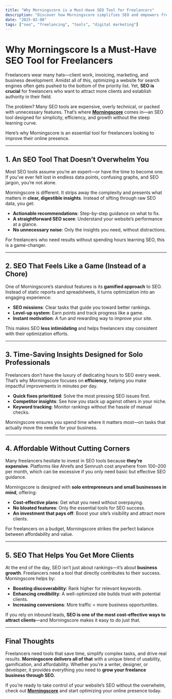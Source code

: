 ```yaml
---
title: "Why Morningscore is a Must-Have SEO Tool for Freelancers"
description: "Discover how Morningscore simplifies SEO and empowers freelancers to grow their online presence with actionable insights, time-saving features, and an intuitive approach."
date: "2025-02-08"
tags: ["seo", "freelancing", "tools", "digital marketing"]
---
```


# Why Morningscore Is a Must-Have SEO Tool for Freelancers

Freelancers wear many hats—client work, invoicing, marketing, and business development. Amidst all of this, optimizing a website for search engines often gets pushed to the bottom of the priority list. Yet, **SEO is crucial** for freelancers who want to attract more clients and establish authority in their field.

The problem? Many SEO tools are expensive, overly technical, or packed with unnecessary features. That’s where **[Morningscore](https://morningscore.io?fpr=flameyfox)** comes in—an SEO tool designed for simplicity, efficiency, and growth without the steep learning curve.

Here’s why Morningscore is an essential tool for freelancers looking to improve their online presence.

---

## 1. **An SEO Tool That Doesn’t Overwhelm You**

Most SEO tools assume you’re an expert—or have the time to become one. If you’ve ever felt lost in endless data points, confusing graphs, and SEO jargon, you’re not alone.

Morningscore is different. It strips away the complexity and presents what matters in **clear, digestible insights**. Instead of sifting through raw SEO data, you get:

- **Actionable recommendations**: Step-by-step guidance on what to fix.
- **A straightforward SEO score**: Understand your website’s performance at a glance.
- **No unnecessary noise**: Only the insights you need, without distractions.

For freelancers who need results without spending hours learning SEO, this is a game-changer.

---

## 2. **SEO That Feels Like a Game (Instead of a Chore)**

One of Morningscore’s standout features is its **gamified approach** to SEO. Instead of static reports and spreadsheets, it turns optimization into an engaging experience:

- **SEO missions**: Clear tasks that guide you toward better rankings.
- **Level-up system**: Earn points and track progress like a game.
- **Instant motivation**: A fun and rewarding way to improve your site.

This makes SEO **less intimidating** and helps freelancers stay consistent with their optimization efforts.

---

## 3. **Time-Saving Insights Designed for Solo Professionals**

Freelancers don’t have the luxury of dedicating hours to SEO every week. That’s why Morningscore focuses on **efficiency**, helping you make impactful improvements in minutes per day.

- **Quick fixes prioritized**: Solve the most pressing SEO issues first.
- **Competitor insights**: See how you stack up against others in your niche.
- **Keyword tracking**: Monitor rankings without the hassle of manual checks.

Morningscore ensures you spend time where it matters most—on tasks that actually move the needle for your business.

---

## 4. **Affordable Without Cutting Corners**

Many freelancers hesitate to invest in SEO tools because **they’re expensive**. Platforms like Ahrefs and Semrush cost anywhere from $100–$200 per month, which can be excessive if you only need basic but effective SEO guidance.

Morningscore is designed with **solo entrepreneurs and small businesses in mind**, offering:

- **Cost-effective plans**: Get what you need without overpaying.
- **No bloated features**: Only the essential tools for SEO success.
- **An investment that pays off**: Boost your site’s visibility and attract more clients.

For freelancers on a budget, Morningscore strikes the perfect balance between affordability and value.

---

## 5. **SEO That Helps You Get More Clients**

At the end of the day, SEO isn’t just about rankings—it’s about **business growth**. Freelancers need a tool that directly contributes to their success. Morningscore helps by:

- **Boosting discoverability**: Rank higher for relevant keywords.
- **Enhancing credibility**: A well-optimized site builds trust with potential clients.
- **Increasing conversions**: More traffic = more business opportunities.

If you rely on inbound leads, **SEO is one of the most cost-effective ways to attract clients**—and Morningscore makes it easy to do just that.

---

## Final Thoughts

Freelancers need tools that save time, simplify complex tasks, and drive real results. **Morningscore delivers all of that** with a unique blend of usability, gamification, and affordability. Whether you're a writer, designer, or developer, it provides everything you need to **grow your freelance business through SEO.**

If you’re ready to take control of your website’s SEO without the overwhelm, check out **[Morningscore](https://morningscore.io?fpr=flameyfox)** and start optimizing your online presence today.


